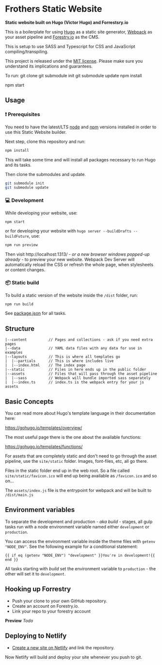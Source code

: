 # Frothers Static Website
**Static website built on Hugo (Victor Hugo) and Forrestsry.io**

This is a boilerplate for using [Hugo](https://gohugo.io/) as a static site generator, [Webpack](https://webpack.js.org/) as your asset pipeline and [Forestry.io](https://forestry.io/) as the CMS.

This is setup to use SASS and Typescript for CSS and JavaScript compiling/transpiling.

This project is released under the [MIT license](LICENSE). Please make sure you understand its implications and guarantees.

To run:
git clone
git submodule init
git submodule update
npm install

npm start


## Usage

### :exclamation: Prerequisites

You need to have the latest/LTS [node](https://nodejs.org/en/download/) and [npm](https://www.npmjs.com/get-npm) versions installed in order to use this Static Website builder.

Next step, clone this repository and run:

```bash
npm install
```

This will take some time and will install all packages necessary to run Hugo and its tasks.

Then clone the submodules and update.

```bash
git submodule init
git submodule update
```

### :computer: Development

While developing your website, use:

```bash
npm start
```

or for developing your website with `hugo server --buildDrafts --buildFuture`, use:

```bash
npm run preview
```

Then visit http://localhost:1313/ _- or a new browser windows popped-up already -_ to preview your new website. Webpack Dev Server will automatically reload the CSS or refresh the whole page, when stylesheets or content changes.

### :package: Static build

To build a static version of the website inside the `/dist` folder, run:

```bash
npm run build
```

See [package.json](package.json#L8) for all tasks.

## Structure

```
|--content          // Pages and collections - ask if you need extra pages
|--data             // YAML data files with any data for use in examples
|--layouts          // This is where all templates go
|  |--partials      // This is where includes live
|  |--index.html    // The index page
|--static           // Files in here ends up in the public folder
|--assets           // Files that will pass through the asset pipeline
|  |--sass          // Webpack will bundle imported sass separately
|  |--index.ts      // index.ts is the webpack entry for your js assets
```

## Basic Concepts

You can read more about Hugo's template language in their documentation here:

https://gohugo.io/templates/overview/

The most useful page there is the one about the available functions:

https://gohugo.io/templates/functions/

For assets that are completely static and don't need to go through the asset pipeline,
use the `site/static` folder. Images, font-files, etc, all go there.

Files in the static folder end up in the web root. So a file called `site/static/favicon.ico`
will end up being available as `/favicon.ico` and so on...

The `assets/index.js` file is the entrypoint for webpack and will be built to `/dist/main.js`


## Environment variables

To separate the development and production _- aka build -_ stages, all gulp tasks run with a node environment variable named either `development` or `production`.

You can access the environment variable inside the theme files with `getenv "NODE_ENV"`. See the following example for a conditional statement:

    {{ if eq (getenv "NODE_ENV") "development" }}You're in development!{{ end }}

All tasks starting with _build_ set the environment variable to `production` - the other will set it to `development`.

## Hooking up Forrestry

- Push your clone to your own GitHub repository.
- Create an account on Forestry.io.
- Link your repo to your forestry account

**Preview**
*Todo*

## Deploying to Netlify


- [Create a new site on Netlify](https://app.netlify.com/start) and link the repository.

Now Netlify will build and deploy your site whenever you push to git.

